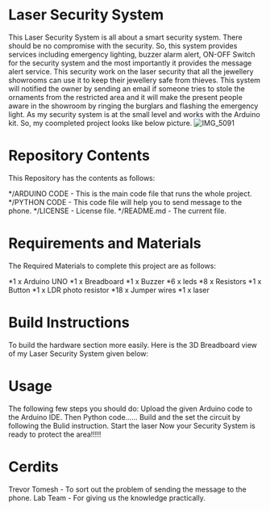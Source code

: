 # Laser Security System

This Laser Security System is all about a smart security system. There should be no compromise with the security. So, this system provides services including emergency lighting, buzzer alarm alert, ON-OFF Switch for the security system and the most importantly it provides the message alert service. This security work on the laser security that all the jewellery showrooms can use it to keep their jewellery safe from thieves. This system will notified the owner by sending an email if someone tries to stole the ornaments from the restricted area and it will make the present people aware in the showroom by ringing the burglars and flashing the emergency light. As my security system is at the small level and works with the Arduino kit. So, my coompleted project looks like below picture.
![IMG_5091](https://user-images.githubusercontent.com/72901112/101557238-34d77800-3982-11eb-94bc-a2d108b4cc91.jpg)

# Repository Contents
This Repository has the contents as follows:

*/ARDUINO CODE - This is the main code file that runs the whole project.
*/PYTHON CODE - This code file will help you to send message to the phone.
*/LICENSE - License file.
*/README.md - The current file.
# Requirements and Materials
The Required Materials to complete this project are as follows:

*1 x Arduino UNO
*1 x Breadboard
*1 x Buzzer
*6 x leds
*8 x Resistors
*1 x Button
*1 x LDR photo resistor
*18 x Jumper wires
*1 x laser
# Build Instructions
To build the hardware section more easily. Here is the 3D Breadboard view of my Laser Security System given below:


# Usage
The following few steps you should do:
Upload the given Arduino code to the Arduino IDE.
Then Python code......
Build and the set the circuit by following the Bulid instruction.
Start the laser
Now your Security System is ready to protect the area!!!!!
# Cerdits
Trevor Tomesh - To sort out the problem of sending the message to the phone.
Lab Team - For giving us the knowledge practically.
